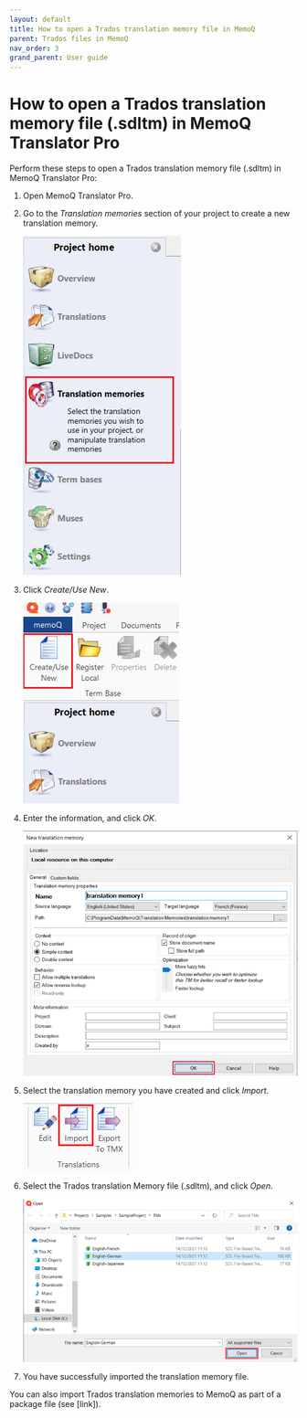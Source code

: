 ```yaml
---
layout: default
title: How to open a Trados translation memory file in MemoQ
parent: Trados files in MemoQ
nav_order: 3
grand_parent: User guide
---
```


# How to open a Trados translation memory file (.sdltm) in MemoQ Translator Pro

Perform these steps to open a Trados translation memory file (.sdltm) in MemoQ Translator Pro:

1.	Open MemoQ Translator Pro.

2.  Go to the *Translation memories* section of your project to create a new translation memory.

    ![](../../../assets/images/Picture10.png)

3.  Click *Create/Use New*.

    ![](../../../assets/images/Picture11.png)

4.	Enter the information, and click *OK*.

    ![](../../../assets/images/Picture12.png)

5.	Select the translation memory you have created and click *Import*.

    ![](../../../assets/images/Picture13.png)

6.	Select the Trados translation Memory file (.sdltm), and click *Open*.

    ![](../../../assets/images/Picture14.png)

7.	You have successfully imported the translation memory file.

You can also import Trados translation memories to MemoQ as part of a package file (see [link]).